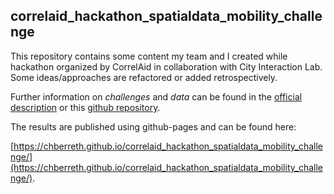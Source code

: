## correlaid_hackathon_spatialdata_mobility_challenge

This repository contains some content my team and I created while hackathon organized by CorrelAid in collaboration with City Interaction Lab. Some ideas/approaches are refactored or added retrospectively.

Further information on *challenges* and *data* can be found in the [official description](https://pad.correlaid.org/mpEjql7hQDu39-iKt6IE3Q#) or this [github repository](https://github.com/jasmincl/correlaid-hackathon-spatialdata).

The results are published using github-pages and can be found here:

[https://chberreth.github.io/correlaid_hackathon_spatialdata_mobility_challenge/](https://chberreth.github.io/correlaid_hackathon_spatialdata_mobility_challenge/).